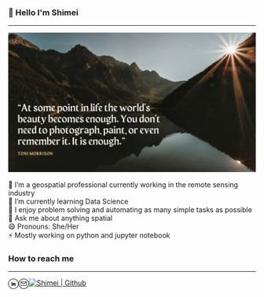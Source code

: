 ### 👋 Hello I'm Shimei
-------------------------------------
<p >
<img src="White Simple Nature Photo Motivational Quote Facebook Cover.png" alt="my banner" title="Optional title">
</p>

🔭 I’m a geospatial professional currently working in the remote sensing industry  
🌱 I’m currently learning Data Science  
👯 I enjoy problem solving and automating as many simple tasks as possible  
💬 Ask me about anything spatial   
😄 Pronouns: She/Her  
⚡  Mostly working on python and jupyter notebook  

### How to reach me
-------------------------------------

<a href="https://www.linkedin.com/in/shimei-he-58733741/">
  <img align="left" src="linkedin.png" alt="Shimei | LinkedIn" width="21px"/></a>

<a href="shimei.he@protonmail.com">
  <img align="left" src="email.png" alt="Shimei | LinkedIn" width="21px"/></a>
 
<a href="https://github.com/smhurf" rel="nofollow noreferrer">
  <img src="https://i.stack.imgur.com/tskMh.png" alt="Shimei | Github" width="21px"/> 
</a>

<!--
**smhurf/smhurf** is a ✨ _special_ ✨ repository because its `README.md` (this file) appears on your GitHub profile.

Here are some ideas to get you started:

- 🔭 I’m currently working on ...
- 🌱 I’m currently learning ...
- 👯 I’m looking to collaborate on ...
- 🤔 I’m looking for help with ...
- 💬 Ask me about ...
- 📫 How to reach me: ...
- 😄 Pronouns: ...
- ⚡ Fun fact: ...
-->
